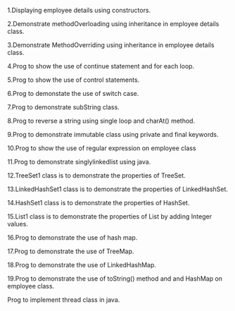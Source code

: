 1.Displaying employee details using constructors.


2.Demonstrate methodOverloading using inheritance in employee details class.


3.Demonstrate MethodOverriding using inheritance in employee details class.



4.Prog to show the use of continue statement and for each loop.

5.Prog to show the use of control statements.


6.Prog to demonstate the use of switch case.


7.Prog to demonstrate subString class.



8.Prog to reverse a string using single loop and charAt() method.


9.Prog to demonstrate immutable class using private and final keywords.



10.Prog to show the use of regular expression on employee class


11.Prog to demonstrate singlylinkedlist using java.


12.TreeSet1 class is to demonstrate the properties of TreeSet.



13.LinkedHashSet1 class is to demonstrate the properties of LinkedHashSet.



14.HashSet1 class is to demonstrate the properties of HashSet.



15.List1 class is to demonstrate the properties of List by adding Integer values.


16.Prog to demonstrate the use of hash map.



17.Prog to demonstrate the use of TreeMap.


18.Prog to demonstrate the use of LinkedHashMap.


19.Prog to demonstrate the use of toString() method and and HashMap on employee class.



Prog to implement thread class in java.





